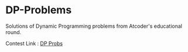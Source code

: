 # DP-Problems
Solutions of Dynamic Programming problems from Atcoder's educational round. 

Contest Link : [DP Probs](https://atcoder.jp/contests/dp/tasks)


